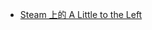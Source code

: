 - [Steam 上的 A Little to the Left](https://store.steampowered.com/app/1629520/A_Little_to_the_Left/)
